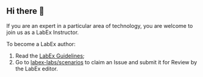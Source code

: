 ## Hi there 👋

If you are an expert in a particular area of technology, you are welcome to join us as a LabEx Instructor.

To become a LabEx author:

1. Read the [LabEx Guidelines](https://labex.wiki/);
2. Go to [labex-labs/scenarios](https://github.com/labex-labs/scenarios/issues) to claim an Issue and submit it for Review by the LabEx editor.
